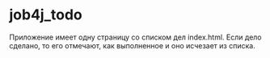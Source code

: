 # job4j_todo
Приложение имеет одну страницу со списком дел index.html. Если дело сделано, то его отмечают, как выполненное и оно исчезает из списка.
